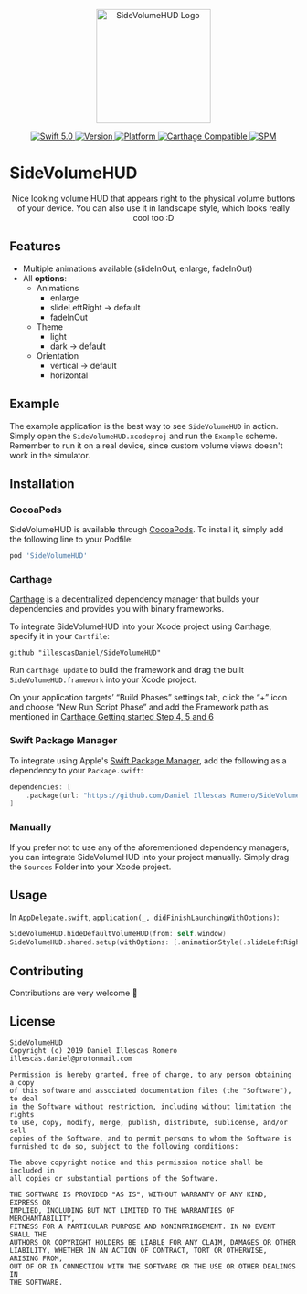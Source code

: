 <p align="center">
   <img width="200" src="https://raw.githubusercontent.com/SvenTiigi/SwiftKit/gh-pages/readMeAssets/SwiftKitLogo.png" alt="SideVolumeHUD Logo">
</p>

<p align="center">
   <a href="https://developer.apple.com/swift/">
      <img src="https://img.shields.io/badge/Swift-5.0-orange.svg?style=flat" alt="Swift 5.0">
   </a>
   <a href="http://cocoapods.org/pods/SideVolumeHUD">
      <img src="https://img.shields.io/cocoapods/v/SideVolumeHUD.svg?style=flat" alt="Version">
   </a>
   <a href="http://cocoapods.org/pods/SideVolumeHUD">
      <img src="https://img.shields.io/cocoapods/p/SideVolumeHUD.svg?style=flat" alt="Platform">
   </a>
   <a href="https://github.com/Carthage/Carthage">
      <img src="https://img.shields.io/badge/Carthage-compatible-4BC51D.svg?style=flat" alt="Carthage Compatible">
   </a>
   <a href="https://github.com/apple/swift-package-manager">
      <img src="https://img.shields.io/badge/Swift%20Package%20Manager-compatible-brightgreen.svg" alt="SPM">
   </a>
</p>

# SideVolumeHUD

<p align="center">
Nice looking volume HUD that appears right to the physical volume buttons of your device.
You can also use it in landscape style, which looks really cool too :D
</p>

## Features

- Multiple animations available (slideInOut, enlarge, fadeInOut)
- All **options**:
  - Animations
    - enlarge
    - slideLeftRight -> default
    - fadeInOut
  - Theme
    - light
    - dark -> default
  - Orientation
    - vertical -> default
    - horizontal

## Example

The example application is the best way to see `SideVolumeHUD` in action. Simply open the `SideVolumeHUD.xcodeproj` and run the `Example` scheme.
Remember to run it on a real device, since custom volume views doesn't work in the simulator.

## Installation

### CocoaPods

SideVolumeHUD is available through [CocoaPods](http://cocoapods.org). To install
it, simply add the following line to your Podfile:

```bash
pod 'SideVolumeHUD'
```

### Carthage

[Carthage](https://github.com/Carthage/Carthage) is a decentralized dependency manager that builds your dependencies and provides you with binary frameworks.

To integrate SideVolumeHUD into your Xcode project using Carthage, specify it in your `Cartfile`:

```ogdl
github "illescasDaniel/SideVolumeHUD"
```

Run `carthage update` to build the framework and drag the built `SideVolumeHUD.framework` into your Xcode project.

On your application targets’ “Build Phases” settings tab, click the “+” icon and choose “New Run Script Phase” and add the Framework path as mentioned in [Carthage Getting started Step 4, 5 and 6](https://github.com/Carthage/Carthage/blob/master/README.md#if-youre-building-for-ios-tvos-or-watchos)

### Swift Package Manager

To integrate using Apple's [Swift Package Manager](https://swift.org/package-manager/), add the following as a dependency to your `Package.swift`:

```swift
dependencies: [
    .package(url: "https://github.com/Daniel Illescas Romero/SideVolumeHUD.git", from: "1.0.0")
]
```

### Manually

If you prefer not to use any of the aforementioned dependency managers, you can integrate SideVolumeHUD into your project manually. Simply drag the `Sources` Folder into your Xcode project.

## Usage

In `AppDelegate.swift`, `application(_, didFinishLaunchingWithOptions)`:
```swift
SideVolumeHUD.hideDefaultVolumeHUD(from: self.window)
SideVolumeHUD.shared.setup(withOptions: [.animationStyle(.slideLeftRight)])
```

## Contributing
Contributions are very welcome 🙌

## License

```
SideVolumeHUD
Copyright (c) 2019 Daniel Illescas Romero illescas.daniel@protonmail.com

Permission is hereby granted, free of charge, to any person obtaining a copy
of this software and associated documentation files (the "Software"), to deal
in the Software without restriction, including without limitation the rights
to use, copy, modify, merge, publish, distribute, sublicense, and/or sell
copies of the Software, and to permit persons to whom the Software is
furnished to do so, subject to the following conditions:

The above copyright notice and this permission notice shall be included in
all copies or substantial portions of the Software.

THE SOFTWARE IS PROVIDED "AS IS", WITHOUT WARRANTY OF ANY KIND, EXPRESS OR
IMPLIED, INCLUDING BUT NOT LIMITED TO THE WARRANTIES OF MERCHANTABILITY,
FITNESS FOR A PARTICULAR PURPOSE AND NONINFRINGEMENT. IN NO EVENT SHALL THE
AUTHORS OR COPYRIGHT HOLDERS BE LIABLE FOR ANY CLAIM, DAMAGES OR OTHER
LIABILITY, WHETHER IN AN ACTION OF CONTRACT, TORT OR OTHERWISE, ARISING FROM,
OUT OF OR IN CONNECTION WITH THE SOFTWARE OR THE USE OR OTHER DEALINGS IN
THE SOFTWARE.
```
